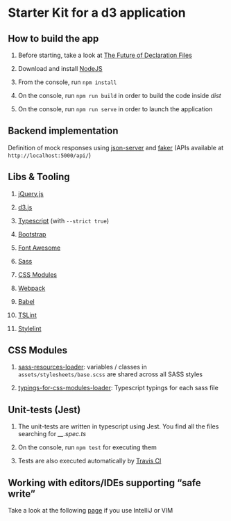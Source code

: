Starter Kit for a d3 application
=========

## How to build the app

1. Before starting, take a look at [The Future of Declaration Files](https://blogs.msdn.microsoft.com/typescript/2016/06/15/the-future-of-declaration-files/)

2. Download and install [NodeJS](https://nodejs.org/en/)

3. From the console, run ``npm install``

4. On the console, run ``npm run build`` in order to build the code inside *dist* 

5. On the console, run ``npm run serve`` in order to launch the application 

## Backend implementation 

Definition of mock responses using [json-server](https://github.com/typicode/json-server) and [faker](https://github.com/Marak/faker.js) (APIs available at `http://localhost:5000/api/`)

## Libs & Tooling

1. [jQuery.js](https://jquery.com/)

2. [d3.js](https://d3js.org/)

3. [Typescript](https://www.typescriptlang.org/) (with ``--strict true``) 

4. [Bootstrap](https://getbootstrap.com)

5. [Font Awesome](http://fontawesome.io)

6. [Sass](http://sass-lang.com/) 

7. [CSS Modules](https://github.com/css-modules/css-modules) 

8. [Webpack](https://webpack.js.org/) 

9. [Babel](https://babeljs.io/) 

10. [TSLint](https://palantir.github.io/tslint/) 

11. [Stylelint](https://stylelint.io/) 

## CSS Modules

1. [sass-resources-loader](https://github.com/shakacode/sass-resources-loader): variables / classes in ``assets/stylesheets/base.scss`` are shared across all SASS styles

2. [typings-for-css-modules-loader](https://github.com/Jimdo/typings-for-css-modules-loader): Typescript typings for each sass file

## Unit-tests (Jest)

1. The unit-tests are written in typescript using Jest. You find all the files searching for *__.spec.ts*
 
2. On the console, run ``npm test`` for executing them 

3. Tests are also executed automatically by [Travis CI](https://travis-ci.com/)

## Working with editors/IDEs supporting “safe write”

Take a look at the following [page](https://webpack.github.io/docs/webpack-dev-server.html#working-with-editors-ides-supporting-safe-write) if you use IntelliJ or VIM 
